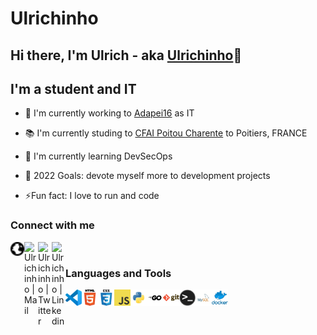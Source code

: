 # Ulrichinho

## Hi there, I'm Ulrich - aka [Ulrichinho][website]👋

## I'm a student and IT

- 💼 I'm currently working to [Adapei16][job] as IT
- 📚 I'm currently studing to [CFAI Poitou Charente][school] to Poitiers, FRANCE
- 🌱 I'm currently learning DevSecOps
- 🥅 2022 Goals: devote myself more to development projects

- ⚡Fun fact: I love to run and code

### Connect with me

[<img align="left" alt="ugrolhier.fr" width="22px" src="https://raw.githubusercontent.com/iconic/open-iconic/master/svg/globe.svg" />][website]
[<img align="left" alt="Ulrichinho | Mail" width="22px" src="https://cdn.jsdelivr.net/npm/simple-icons@v5/icons/gmail.svg">][mail]
[<img align="left" alt="Ulrichinho | Twitter" width="22px" src="https://cdn.jsdelivr.net/npm/simple-icons@v5/icons/twitter.svg" color="blue">][twitter]
[<img align="left" alt="Ulrichinho | Linkedin" width="22px" src="https://cdn.jsdelivr.net/npm/simple-icons@v5/icons/linkedin.svg">][linkedin]

<br>

### Languages and Tools

[<img align="left" width="26px" alt="Visual Studio Code" src="https://raw.githubusercontent.com/github/explore/80688e429a7d4ef2fca1e82350fe8e3517d3494d/topics/visual-studio-code/visual-studio-code.png">][vscode]
<img align="left" width="26px" alt="HTML5" src="https://raw.githubusercontent.com/github/explore/80688e429a7d4ef2fca1e82350fe8e3517d3494d/topics/html/html.png">
<img align="left" width="26px" alt="CSS3" src="https://raw.githubusercontent.com/github/explore/80688e429a7d4ef2fca1e82350fe8e3517d3494d/topics/css/css.png">
<img align="left" width="26px" alt="Javascript" src="https://raw.githubusercontent.com/github/explore/80688e429a7d4ef2fca1e82350fe8e3517d3494d/topics/javascript/javascript.png">
[<img align="left" width="26px" alt="Python" src="https://raw.githubusercontent.com/github/explore/80688e429a7d4ef2fca1e82350fe8e3517d3494d/topics/python/python.png">][python]
[<img align="left" width="26px" alt="Golang" src="https://raw.githubusercontent.com/github/explore/80688e429a7d4ef2fca1e82350fe8e3517d3494d/topics/go/go.png">][golang]
[<img align="left" width="26px" alt="Git" src="https://raw.githubusercontent.com/github/explore/80688e429a7d4ef2fca1e82350fe8e3517d3494d/topics/git/git.png">][git]
<img align="left" width="26px" alt="Terminal" src="https://raw.githubusercontent.com/github/explore/80688e429a7d4ef2fca1e82350fe8e3517d3494d/topics/terminal/terminal.png">
[<img align="left" width="26px" alt="MySQL" src="https://raw.githubusercontent.com/github/explore/80688e429a7d4ef2fca1e82350fe8e3517d3494d/topics/mysql/mysql.png">][mysql]
[<img align="left" width="26px" alt="MySQL" src="https://raw.githubusercontent.com/github/explore/80688e429a7d4ef2fca1e82350fe8e3517d3494d/topics/docker/docker.png">][docker]

[website]:https://ugrolhier.fr
[mail]:mailto:grolhier.u@gmail.com
[twitter]:https://www.twitter.com/@GrolhierU
[linkedin]:https://www.linkedin.com/in/ulrich-grolhier-955160214/

[vscode]:https://code.visualstudio.com
[python]:https://www.python.org
[golang]:https://www.go.dev
[git]:https://git-scm.com
[github]:https://github.com
[mysql]:https://www.mysql.com
[docker]:https://www.docker.com

[job]:https://adapei-charente.fr
[school]:https://www.fi-pc.fr/
